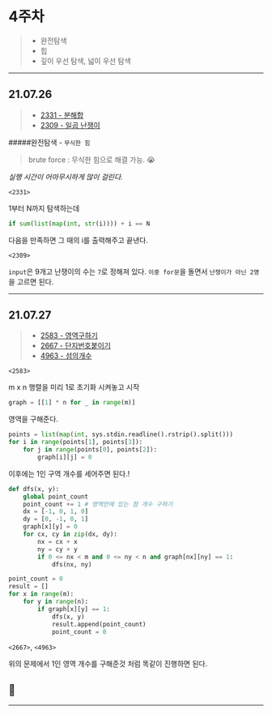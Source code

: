# 4주차

> - 완전탐색
> - 힙
> - 깊이 우선 탐색, 넓이 우선 탐색

---

## 21.07.26

> - [2331 - 분해합](https://www.acmicpc.net/problem/2331)
> - [2309 - 일곱 난쟁이](https://www.acmicpc.net/problem/2309)

#####완전탐색 - `무식한 힘`

> brute force : 무식한 힘으로 해결 가능. 😭

_실행 시간이 어마무시하게 많이 걸린다._

`<2331>`

1부터 N까지 탐색하는데

```python
if sum(list(map(int, str(i)))) + i == N
```

다음을 만족하면 그 때의 i를 출력해주고 끝낸다.

`<2309>`

`input`은 9개고 난쟁이의 수는 `7`로 정해져 있다.
`이중 for문`을 돌면서 `난쟁이가 아닌 2명`을 고르면 된다.

---

## 21.07.27

> - [2583 - 영역구하기](https://www.acmicpc.net/problem/2583)
> - [2667 - 단지번호붙이기](https://www.acmicpc.net/problem/2667)
> - [4963 - 섬의개수](https://www.acmicpc.net/problem/4963)

`<2583>`

m x n 행렬을 미리 1로 초기화 시켜놓고 시작

```python
graph = [[1] * n for _ in range(m)]
```

영역을 구해준다.

```python
points = list(map(int, sys.stdin.readline().rstrip().split()))
for i in range(points[1], points[3]):
    for j in range(points[0], points[2]):
        graph[i][j] = 0
```

이후에는 1인 구역 개수를 세어주면 된다.!

```python
def dfs(x, y):
    global point_count
    point_count += 1 # 영역안에 있는 점 개수 구하기
    dx = [-1, 0, 1, 0]
    dy = [0, -1, 0, 1]
    graph[x][y] = 0
    for cx, cy in zip(dx, dy):
        nx = cx + x
        ny = cy + y
        if 0 <= nx < m and 0 <= ny < n and graph[nx][ny] == 1:
            dfs(nx, ny)

point_count = 0
result = []
for x in range(m):
    for y in range(n):
        if graph[x][y] == 1:
            dfs(x, y)
            result.append(point_count)
            point_count = 0
```

`<2667>`, `<4963>`

위의 문제에서 1인 영역 개수를 구해준것 처럼 똑같이 진행하면 된다.

## 🥳

---
